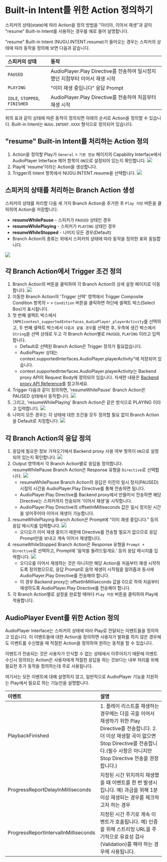 # Built-in Intent를 위한 Action 정의하기

스피커의 상태\(state\)에 따라 Action을 정의 방법을 "아리아, 이어서 재생"과 같이 "resume" Built-in Intent를 사용하는 경우를 예로 들어 설명합니다.

"resume" Built-in Intent \(NUGU.INTENT.resume\)가 들어오는 경우는 스피커의 상태에 따라 동작을 정의해 보면 다음과 같습니다.

| 스피커의 상태 | 동작 |
| :--- | :--- |
| `PAUSED` | AudioPlayer.Play Directive를 전송하여 일시정지했던 지점부터 이어서 재생 시작 |
| `PLAYING` | "이미 재생 중입니다" 응답 Prompt |
| `IDLE`, `STOPPED`, `FINISHED` | AudioPlayer.Play Directive를 전송하여 처음부터 재생 시작 |

위의 표과 같이 상태에 따른 동작이 정의되면 아래의 순서로 Action을 정의할 수 있습니다. Built-in Intent는 `NUGU.INTENT.XXXX` 형식으로 정의되어 있습니다.

## "resume" Built-in Intent를 처리하는 Action 정의

1. Action을 정의할 Play가 `General` &gt; `기본 정보` 페이지의 Capability Interface에서 AudioPlayer Interface 제어 항목이 `ON`으로 설정되어 있는지 확인합니다. ![](../../../.gitbook/assets/assets_ch3_327_c02.png)  
2. Play에 'resume'이라는 Action을 생성합니다.  
3. Trigger의 Intent 항목에서 NUGU.INTENT.resume을 선택합니다. ![](../../../.gitbook/assets/assets_ch3_327_c03.png)  

## 스피커의 상태를 처리하는 Branch Action 생성

스피커의 상태를 처리할 다음 세 가지 Branch Action을 추가한 후 `Play 저장` 버튼을 클릭하여 Action을 저장합니다.

* **resumeWhilePause** - 스피커가 `PAUSED` 상태인 경우
* **resumeWhilePlaying** - 스피커가 `PLAYING` 상태인 경우
* **resumeWhileStopped** - 나머지 모든 경우\(Default\)
* Branch Action의 종류는 위에서 스피커의 상태에 따라 동작을 정의한 표와 동일합니다.

![](../../../.gitbook/assets/assets_ch3_327_c04-1.gif)

## 각 Branch Action에서 Trigger 조건 정의

1. Branch Action의  버튼을 클릭하여 각 Branch Action의 상세 설정 페이지로 이동합니다. ![](../../../.gitbook/assets/assets_ch3_327_c05.png)  
2. 이동한 Branch Action의 'Trigger 선택' 영역에서 Trigger Composite Condition 항목의 `+` &gt; `Condition` 버튼을 클릭하면 하단에 셀렉트 박스\(Select Box\)가 표시됩니다.   
3. 첫 번째 셀렉트 박스에서 `[NPK]context_supportedInterfaces_AudioPlayer_playerActivity`를 선택하고, 두 번째 셀렉트 박스에서 `다음과 같을 경우`를 선택한 후, 우측에 생긴 박스에서 `String`을 선택 상태로 두고 각 Branch Action별로 `PAUSED`, `PLAYING` 이라고 입력합니다.
   * Default로 선택된 Branch Action은 Trigger 정의가 필요없습니다.
   * AudioPlayer 상태는 context.supportedInterfaces.AudioPlayer.playerActivity"에 저장되어 있습니다.
   * context.supportedInterfaces.AudioPlayer.playerActivity는 Backend proxy API의 Request Body에 정의되어 있습니다. 자세한 내용은 [Backend proxy API Reference](../use-backend-proxy/#backend-proxyapireference)를 참고하세요.
4. Trigger 다음과 같이 정의하면, 'resumeWhilePause' Branch Action은 PAUSED 상태에서 동작합니다. ![](../../../.gitbook/assets/assets_ch3_327_c06.gif)  
5. 그리고, 'resumeWhilePlaying' Branch Action은 같은 방식으로 PLAYING 이라고 입력합니다. ![](../../../.gitbook/assets/assets_ch3_327_c07.png)  
6. 나머지 모든 경우는 각 상태에 대한 조건을 모두 정의할 필요 없이 Branch Action을 Default로 지정합니다. ![](../../../.gitbook/assets/assets_ch3_327_c08.png)

## 각 Branch Action의 응답 정의

1. 응답에 필요한 정보 가져오기에서 Backend proxy 사용 여부 항목이 `ON`으로 설정되어 있는지 확인합니다. ![](../../../.gitbook/assets/assets_ch3_327_c09.png)   
2. Output 영역에서 각 Branch Action별로 응답을 정의합니다. resumeWhilePause Branch Action은 Response 유형을 `Directive`로 선택합니다. ![](../../../.gitbook/assets/assets_ch3_327_c10.png)
   * resumeWhilePause Branch Action의 응답은 이전의 일시 정지\(PAUSED\) 시점의 시간을 AudioPlayer.Play Directive를 통해 전송하면 됩니다.
   * AudioPlayer.Play Directive를 Backend proxy에서 만들어서 전송하면 해당 Directive는 스피커까지 전송되어 '이어서 재생'을 시작합니다.
   * AudioPlayer.Play Directive의 offsetInMilliseconds 값은 일시 정지된 시간을 넣어주어야 이어서 재생이 가능합니다. 
3. resumeWhilePlaying Branch Action은 Prompt에 "이미 재생 중입니다." 등의 응답 메시지를 입력합니다. ![](../../../.gitbook/assets/assets_ch3_327_c11.png)
   * 오디오가 이미 재생 중이기 때문에 Directive를 전송할 필요가 없으므로 응답 Prompt만을 보내고 계속 이어서 재생합니다.
4. resumeWhileStopped Branch Action은 Response 유형을 `Prompt + Directive`로 선택하고, Prompt에 '음악을 들려드릴게요.' 등의 응답 메시지를 입력합니다. ![](../../../.gitbook/assets/assets_ch3_327_c12.png)
   * 오디오를 이어서 재생하는 것은 아니지만 해당 Action을 처음부터 재생 시작하도록 정의했으므로, 응답 Prompt로 음악 재생이 시작됨을 알려줌과 동시에 AudioPlayer.Play Directive를 전송해야 합니다.
   * 이 경우 Backend proxy는 offsetInMilliseconds 값을 0으로 하여 처음부터 재생하도록 AudioPlayer.Play Directive를 전송해야 합니다.
5. 각 Branch Action별로 설정을 완료할 때마다 `Play 저장` 버튼을 클릭하여 Play에 적용합니다.

## AudioPlayer Event를 위한 Action 정의

AudioPlayer Interface는 스피커의 상태에 따라 Play로 전달되는 이벤트들을 정의하고 있습니다. 이 이벤트들에 대한 Action을 정의하면 사용자가 발화를 하지 않은 경우에도 이벤트를 수신했을 때 적절한 Action을 정의하여 원하는 동작을 할 수 있습니다.

이벤트가 전송되는 것은 사용자가 인식할 수 없는 상태에서 이루어지기 때문에 이벤트 수신시 정의되는 Action은 사용자에게 적절한 응답을 하는 것보다는 내부 처리를 위해 필요한 추가 동작을 정의하는데 주로 사용됩니다.

여기서는 모든 이벤트에 대해 설명하지 않고, 일반적으로 AudioPlayer 기능을 지원하는 Play에서 필요로 하는 기능만을 설명합니다.

| 이벤트 | 설명 |
| :--- | :--- |
| PlaybackFinished | 1. 플레이 리스트를 재생하는 경우에는 다음 곡을 이어서 재생하기 위한 Play Directive를 전송합니다.   2. 더 이상 재생할 곡이 없으면 Stop Directive를 전송합니다.\(필수 사항은 아니지만 Stop Directive 전송을 권장합니다.\) |
| ProgressReportDelayInMilliseconds | 지정된 시간 위치까지 재생했을 때 이벤트를 한 번 발생시킵니다.   예\) 과금을 위해 1분 이상 재생되는 경우를 체크하고자 하는 경우 |
| ProgressReportIntervalInMilliseconds | 지정된 시간 주기로 계속 이벤트가 호출됩니다.   예\) 인증을 위해 스트리밍 URL을 주기적으로 유효성 검사\(Validation\)를 해야 하는 경우에 사용됩니다. |


